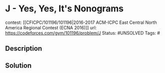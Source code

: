 # J - Yes, Yes, It's Nonograms

contest: [[CFICPC/101196/101196|2016-2017 ACM-ICPC East Central North America Regional Contest (ECNA 2016)]]
url: https://codeforces.com/gym/101196/problem/J
Status: #UNSOLVED
Tags: #

## Description

## Solution


